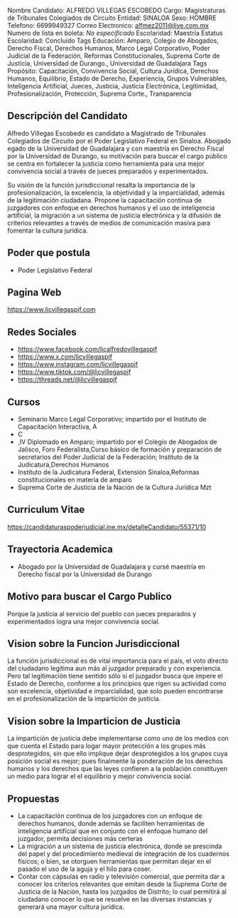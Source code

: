 Nombre Candidato: ALFREDO VILLEGAS ESCOBEDO
Cargo: Magistraturas de Tribunales Colegiados de Circuito
Entidad: SINALOA
Sexo: HOMBRE
Telefono: 6699949327
Correo Electronico: alfmez2011@live.com.mx
Numero de lista en boleta: *No especificado*
Escolaridad: Maestría
Estatus Escolaridad: Concluido
Tags Educación: Amparo, Colegio de Abogados, Derecho Fiscal, Derechos Humanos, Marco Legal Corporativo, Poder Judicial de la Federación, Reformas Constitucionales, Suprema Corte de Justicia, Universidad de Durango., Universidad de Guadalajara
Tags Propósito: Capacitación, Convivencia Social, Cultura Jurídica, Derechos Humanos, Equilibrio, Estado de Derecho, Experiencia, Grupos Vulnerables, Inteligencia Artificial, Jueces, Justicia, Justicia Electrónica, Legitimidad, Profesionalización, Protección, Suprema Corte., Transparencia


## Descripción del Candidato 

Alfredo Villegas Escobedo es candidato a Magistrado de Tribunales Colegiados de Circuito por el Poder Legislativo Federal en Sinaloa. Abogado egado de la Universidad de Guadalajara y con maestría en Derecho Fiscal por la Universidad de Durango, su motivación para buscar el cargo público se centra en fortalecer la justicia como herramienta para una mejor convivencia social a través de jueces preparados y experimentados.

Su visión de la función jurisdiccional resalta la importancia de la profesionalización, la excelencia, la objetividad y la imparcialidad, además de la legitimación ciudadana. Propone la capacitación continua de juzgadores con enfoque en derechos humanos y el uso de inteligencia artificial, la migración a un sistema de justicia electrónica y la difusión de criterios relevantes a través de medios de comunicación masiva para fomentar la cultura jurídica.


## Poder que postula

- Poder Legislativo Federal


## Pagina Web

https://www.licvillegaspjf.com


## Redes Sociales

- https://www.facebook.com/licalfredovillegaspjf
- https://www.x.com/licvillegaspjf
- https://www.instagram.com/licvillegaspjf
- https://www.tiktok.com/@licvillegaspjf
- https://threads.net/@licvillegaspjf


## Cursos

- Seminario Marco Legal Corporativo; impartido por el Instituto de Capacitación Interactiva, A
- C
- ,IV Diplomado en Amparo; impartido por el Colegio de Abogados de Jalisco, Foro Federalista,Curso básico de formación y preparación de secretarios del Poder Judicial de la Federación; Instituto de la Judicatura,Derechos Humanos
- Instituto de la Judicatura Federal, Extensión Sinaloa,Reformas constitucionales en materia de amparo
- Suprema Corte de Justicia de la Nación  de la Cultura Jurídica Mzt


## Curriculum Vitae

https://candidaturaspoderjudicial.ine.mx/detalleCandidato/55371/10


## Trayectoria Academica

- Abogado por la Universidad de Guadalajara y cursé maestría en Derecho fiscal por la Universidad de Durango


## Motivo para buscar el Cargo Publico

Porque la justicia al servicio del pueblo con jueces preparados y experimentados logra una mejor convivencia social.


## Vision sobre la Funcion Jurisdiccional

La función jurisdiccional es de vital importancia para el país, el voto directo del ciudadano legítima aun más al juzgador preparado y con experiencia. Pero tal legitimación tiene sentido sólo si el juzgador busca que impere el Estado de Derecho, conforme a los principios que rigen su actividad como son excelencia, objetividad e imparcialidad, que solo pueden encontrarse en el profesionalización de la impartición de justicia.


## Vision sobre la Imparticion de Justicia

La impartición de justicia debe implementarse como uno de los medios con que cuenta el Estado para logar mayor protección a los grupos más desprotegidos, sin que ello implique dejar desprotegidos a los grupos cuya posición social es mejor; pues finalmente la ponderación de los derechos humanos y los derechos que las leyes confieren a la población constituyen un medio para lograr el el equilibrio y mejor convivencia social.


## Propuestas

- La capacitación continua de los juzgadores con un enfoque de derechos humanos, donde además se faciliten herramientas de inteligencia artificial que en conjunto con el enfoque humano del juzgador, permita decisiones más certeras
- La migración a un sistema de justicia electrónica, donde se prescinda del papel y del procedimiento medieval de integración de los cuadernos físicos; o bien, se otorguen herramientas que permitan dejar en el pasado el uso de la aguja y el hilo para coser.
- Contar con cápsulas en radio y televisión comercial, que permita dar a conocer los criterios relevantes que emitan desde la Suprema Corte de Justicia de la Nación, hasta los juzgados de Distrito; lo cual permitirá al ciudadano conocer lo que se resuelve en las diversas instancias y generará una mayor cultura jurídica.

